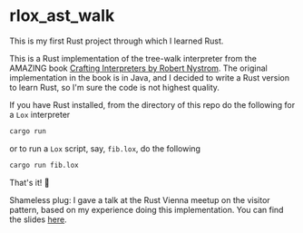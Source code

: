 # rlox_ast_walk

This is my first Rust project through which I learned Rust.

This is a Rust implementation of the tree-walk interpreter from the AMAZING book [Crafting Interpreters by Robert Nystrom](https://craftinginterpreters.com/contents.html).  The original implementation in the book is in Java, and I decided to write a Rust version to learn Rust, so I'm sure the code is not highest quality.

If you have Rust installed, from the directory of this repo do the following for a `Lox` interpreter
```bash
cargo run
```

or to run a `Lox` script, say, `fib.lox`, do the following
```bash
cargo run fib.lox
```
That's it!  🍉

Shameless plug: I gave a talk at the Rust Vienna meetup on the visitor pattern, based on my experience doing this implementation.  You can find the slides [here](https://github.com/RustVienna/meetup-history/blob/master/2023-06/Sagar_Kale_Visitor_Pattern_2023_06_29.pdf).
